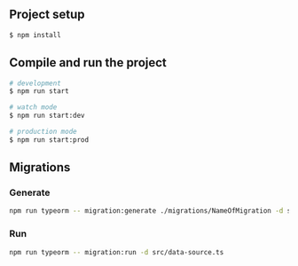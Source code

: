 

## Project setup

```bash
$ npm install
```

## Compile and run the project

```bash
# development
$ npm run start

# watch mode
$ npm run start:dev

# production mode
$ npm run start:prod
```

## Migrations
### Generate
```bash
npm run typeorm -- migration:generate ./migrations/NameOfMigration -d src/data-source.ts
```
### Run
```bash
npm run typeorm -- migration:run -d src/data-source.ts
```

